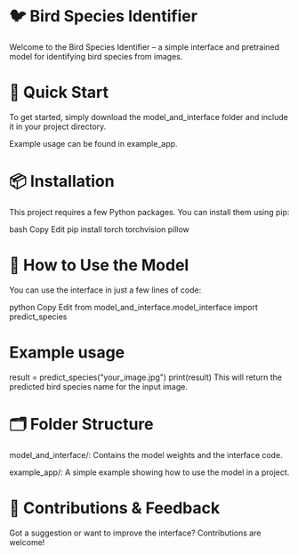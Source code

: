 # 🐦 Bird Species Identifier
Welcome to the Bird Species Identifier – a simple interface and pretrained model for identifying bird species from images.

# 🚀 Quick Start
To get started, simply download the model_and_interface folder and include it in your project directory.

Example usage can be found in example_app.

# 📦 Installation
This project requires a few Python packages. You can install them using pip:

bash
Copy
Edit
pip install torch torchvision pillow
# 🧠 How to Use the Model
You can use the interface in just a few lines of code:

python
Copy
Edit
from model_and_interface.model_interface import predict_species

# Example usage
result = predict_species("your_image.jpg")
print(result)
This will return the predicted bird species name for the input image.

# 🗂 Folder Structure
model_and_interface/: Contains the model weights and the interface code.

example_app/: A simple example showing how to use the model in a project.

# 🐣 Contributions & Feedback
Got a suggestion or want to improve the interface? Contributions are welcome!

